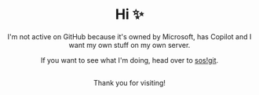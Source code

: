<h1 align=center><b>Hi ✨</b></h1>
<p align=center>I'm not active on GitHub because it's owned by Microsoft, has Copilot and I want my own stuff on my own server.</p>
<p align=center>If you want to see what I'm doing, head over to <a href="https://git.staropensource.de/JeremyStarTM">sos!git</a>.</p>
<h2></h2>
<p align=center>Thank you for visiting!</p>
